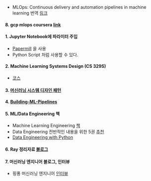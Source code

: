 - MLOps: Continuous delivery and automation pipelines in machine learning 번역 [링크](https://zzsza.github.io/mlops/2020/05/16/cd-and-automation-pipeline-in-ml/)

#### 8. gcp mlops coursera [link](https://www.coursera.org/learn/ml-pipelines-google-cloud?fbclid=IwAR1Ral6dXxqBPeOOgHDY54KdxvCstd6g0ADfgVxq1vKTse5-7nRnnx2Q7TI)

#### 1. Jupyter Notebook에 파라미터 주입
- [Papermill](https://zzsza.github.io/mlops/2020/03/08/airflow-with-notebook-using-papermill/?fbclid=IwAR2tomaGhrG1voUnyase_hT2WV7ols4flXzPDKDL4JDqW-YIK6gf_5lh4lM0) 을 사용
- Python Script 처럼 사용할 수 있다.

#### 2. Machine Learning Systems Design (CS 329S)
- [코스](https://huyenchip.com/2020/10/27/ml-systems-design-stanford.html?fbclid=IwAR3vR3KTBnSHGXV6k9BOZJCTkFNA0BP4Qmzj1MqNepLD2SCLf8dcd9fEMCU)

#### 3. [머신러닝 시스템 디자인 패턴](https://mercari.github.io/ml-system-design-pattern/README_ko.html?fbclid=IwAR0minH5ZUmbungqNTvsquMDkVxHqVx1YTh3_WEaNLQdWX8wYB77zxlbpH8)

#### 4. [Building-ML-Pipelines](https://github.com/Building-ML-Pipelines/building-machine-learning-pipelines)

#### 5. ML/Data Engineering 책 
- Machine Learning Engineering [책](http://www.mlebook.com/wiki/doku.php)
- Data Engineering 전반적인 내용을 위한 5권 [추천](https://kadensungbincho.tistory.com/14?fbclid=IwAR21cGw_EE1MmBhMlahlIhQNkpDCYKrlZlr8zo5pMxxnDjPCyiCoyypxsj0)
- [Data Engineering with Python](https://www.amazon.com/Data-Engineering-Python-datasets-pipelines/dp/183921418X/ref=cm_cr_arp_d_product_top?ie=UTF8&fbclid=IwAR02loNWlI8CxVibjTpAWcxVNHnebB7n9o57lpqG-8-00TfO0EnEsUkj-_c)

#### 6. Ray 정리자료 [블로그](https://zzsza.github.io/mlops/2021/01/03/python-ray/?fbclid=IwAR2ilx-zSX-xBALP4wi5Bo-_UA6UL33a08YncnrXi1JzBpD61rAevrXCZJc) 

#### 7. 머신러닝 엔지니어 블로그, 인터뷰
- 핑퐁 머신러닝 엔지니어 [인터뷰](https://blog.pingpong.us/interview-seunghwan/)
